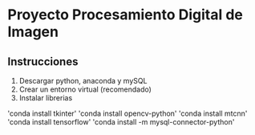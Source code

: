 # Proyecto Procesamiento Digital de Imagen

## Instrucciones
1. Descargar python, anaconda y mySQL
2. Crear un entorno virtual (recomendado)
3. Instalar librerias

'conda install tkinter'
'conda install opencv-python'
'conda install mtcnn'
'conda install tensorflow'
'conda install -m mysql-connector-python'